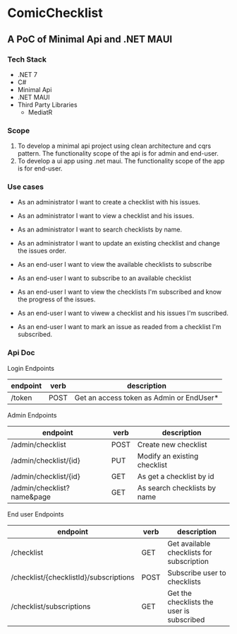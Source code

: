 # ComicChecklist

## A PoC of Minimal Api and .NET MAUI

### Tech Stack

- .NET 7
- C#
- Minimal Api
- .NET MAUI
- Third Party Libraries
  - MediatR 

### Scope

1. To develop a minimal api project using clean architecture and cqrs pattern. The functionality scope of the api is for admin and end-user.
2. To develop a ui app using .net maui. The functionality scope of the app is for end-user.

### Use cases

- As an administrator I want to create a checklist with his issues.
- As an administrator I want to view a checklist and  his issues.
- As an administrator I want to search checklists by name.
- As an administrator I want to update an existing checklist and change the issues order.

- As an end-user I want to view the available checklists to subscribe
- As an end-user I want to subscribe to an available checklist
- As an end-user I want to view the checklists I'm subscribed and know the progress of the issues.
- As an end-user I want to viwew a checklist and his issues I'm suscribed.
- As an end-user I want to mark an issue as readed from a checklist I'm subscribed.

### Api Doc

Login Endpoints

| endpoint | verb | description                              |
| -------- | ---- | ---------------------------------------- |
| /token   | POST | Get an access token as Admin or EndUser* |

Admin Endpoints

| endpoint                   | verb | description                  |
| -------------------------- | ---- | ---------------------------- |
| /admin/checklist           | POST | Create new checklist         |
| /admin/checklist/{id}      | PUT  | Modify an existing checklist |
| /admin/checklist/{id}      | GET  | As get a checklist by id     |
| /admin/checklist?name&page | GET  | As search checklists by name |

End user Endpoints

| endpoint                               | verb | description                               |
| -------------------------------------- | ---- | ----------------------------------------- |
| /checklist                             | GET  | Get available checklists for subscription |
| /checklist/{checklistId}/subscriptions | POST | Subscribe user to checklists              |
| /checklist/subscriptions               | GET  | Get the checklists the user is subscribed |
